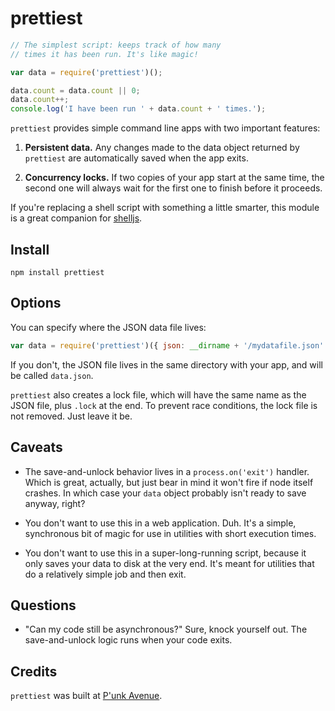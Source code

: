 # prettiest

```javascript
// The simplest script: keeps track of how many
// times it has been run. It's like magic!

var data = require('prettiest')();

data.count = data.count || 0;
data.count++;
console.log('I have been run ' + data.count + ' times.');
```

`prettiest` provides simple command line apps with two important features:

1. **Persistent data.** Any changes made to the data object returned by `prettiest` are automatically saved when the app exits.

2. **Concurrency locks.** If two copies of your app start at the same time, the second one will always wait for the first one to finish before it proceeds.

If you're replacing a shell script with something a little smarter, this module is a great companion for [shelljs](http://documentup.com/arturadib/shelljs).

## Install

`npm install prettiest`

## Options

You can specify where the JSON data file lives:

```javascript
var data = require('prettiest')({ json: __dirname + '/mydatafile.json' });
```

If you don't, the JSON file lives in the same directory with your app, and will be called `data.json`.

`prettiest` also creates a lock file, which will have the same name as the JSON file, plus `.lock` at the end. To prevent race conditions, the lock file is not removed. Just leave it be.

## Caveats

* The save-and-unlock behavior lives in a `process.on('exit')` handler. Which is great, actually, but just bear in mind it won't fire if node itself crashes. In which case your `data` object probably isn't ready to save anyway, right?

* You don't want to use this in a web application. Duh. It's a simple, synchronous bit of magic for use in utilities with short execution times.

* You don't want to use this in a super-long-running script, because it only saves your data to disk at the very end. It's meant for utilities that do a relatively simple job and then exit.

## Questions

* "Can my code still be asynchronous?" Sure, knock yourself out. The save-and-unlock logic runs when your code exits.

## Credits

`prettiest` was built at [P'unk Avenue](https://punkave.com).
